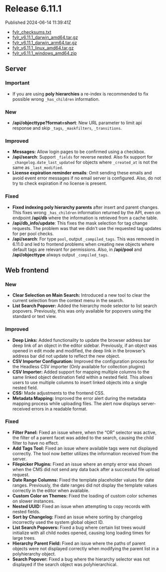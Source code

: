 
# Release 6.11.1

Published 2024-06-14 11:39:41Z

* [fylr_checksums.txt](https://s3.eu-central-1.wasabisys.com/fylr-releases/v6.11.1/fylr_checksums.txt)
* [fylr_v6.11.1_darwin_amd64.tar.gz](https://s3.eu-central-1.wasabisys.com/fylr-releases/v6.11.1/fylr_v6.11.1_darwin_amd64.tar.gz)
* [fylr_v6.11.1_darwin_arm64.tar.gz](https://s3.eu-central-1.wasabisys.com/fylr-releases/v6.11.1/fylr_v6.11.1_darwin_arm64.tar.gz)
* [fylr_v6.11.1_linux_amd64.tar.gz](https://s3.eu-central-1.wasabisys.com/fylr-releases/v6.11.1/fylr_v6.11.1_linux_amd64.tar.gz)
* [fylr_v6.11.1_windows_amd64.zip](https://s3.eu-central-1.wasabisys.com/fylr-releases/v6.11.1/fylr_v6.11.1_windows_amd64.zip)

## Server

### Important

* If you are using **poly hierarchies** a re-index is recommended to fix possible wrong `_has_children` information.

### New
* **/api/objecttype?format=short**: New URL parameter to limit api response and skip `_tags`, `_maskfilters`, `_transitions`.

### Improved
* **Messages:** Allow login pages to be confirmed using a checkbox.
* **/api/search**: Support `_fields` for reverse nested. Also fix support for `_changelog.date_last_updated` for objects where `_created_at` is not the same as `_last_modified`.
* **License expiration reminder emails**: Omit sending these emails and avoid event error messages if no email server is configured. Also, do not try to check expiration if no license is present. 

### Fixed
* **Fixed indexing poly hierarchy parents** after insert and parent changes. This fixes wrong `_has_children` information returned by the API, even on endpoint **/api/db** where the information is retrieved from a cache table.
* **/api/db_info/update**: This fixes the mask selection for tag change requests. The problem was that we didn't use the requested tag updates for per pool checks.
* **/api/search**: For type `pool`, output `_compiled_tags`. This was removed in 6.11.0 and led to frontend problems when creating new objects where default tags are relevant for permissions. Also, in **/api/pool** and **/api/objecttype** always output `_compiled_tags`.

## Web frontend

### New
* **Clear Selection on Main Search:** Introduced a new tool to clear the current selection from the context menu in the search.
* **List Search Popover:** Added the hierarchy mode selector to list search popovers. Previously, this was only available for popovers using the standard or text view.
 
### Improved
 * **Deep Links:** Added functionality to update the browser address bar deep link of an object in the editor sidebar. Previously, if an object was opened in edit mode and modified, the deep link in the browser’s address bar did not update to reflect the new object.
 * **CSV Importer Configuration:** Improved the configuration process for the Headless CSV importer (Only available for collection plugins)
 * **CSV Importer:** Added support for mapping multiple columns to the same linked object destination field within a nested field. This allows users to use multiple columns to insert linked objects into a single nested field.
 * **CSS:** Made adjustments to the frontend CSS.
 * **Metadata Mapping:** Improved the error alert during the metadata mapping process while uploading files. The alert now displays server-received errors in a readable format.

### Fixed
* **Filter Panel:** Fixed an issue where, when the “OR” selector was active, the filter of a parent facet was added to the search, causing the child filter to have no effect.
* **Add Tags Tool:** Fixed an issue where available tags were not displayed correctly. The tool now better utilizes the information received from the server.
* **Filepicker Plugins:** Fixed an issue where an empty error was shown when the CMS did not send any data back after a successful file upload request.
* **Date Range Columns:** Fixed the template placeholder values for date ranges. Previously, the date ranges did not display the template values correctly in the editor when available.
* **Custom Color on Themes:** Fixed the loading of custom color schemes on slower instances.
* **Nested UUID:** Fixed an issue when attempting to copy records with nested fields.
* **Sort by Changelog:** Fixed an issue where sorting by changelog incorrectly used the system global object ID.
* **List Search Popovers:** Fixed a bug where certain list trees would initialize with all child nodes opened, causing long loading times for large trees.
* **Hierarchy Parent Field:** Fixed an issue where the paths of parent objects were not displayed correctly when modifying the parent list in a polyhierarchy object.
* **Search Popover:** Fixed a bug where the hierarchy selector was not displayed if the search object was polyhierarchical.